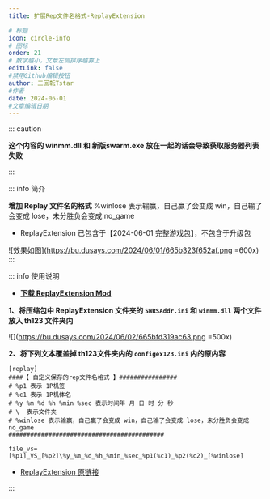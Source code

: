 ```yaml
---
title: 扩展Rep文件名格式-ReplayExtension

# 标题
icon: circle-info
# 图标
order: 21
# 数字越小，文章左侧排序越靠上
editLink: false
#禁用Github编辑按钮
author: 三回転Tstar
#作者
date: 2024-06-01
#文章编辑日期
---
```


::: caution 

**这个内容的 winmm.dll 和 新版swarm.exe 放在一起的话会导致获取服务器列表失败**

:::



::: info 简介

**增加 Replay 文件名的格式**
%winlose 表示输赢，自己赢了会变成 win，自己输了会变成 lose，未分胜负会变成 no_game

- ReplayExtension 已包含于【2024-06-01 完整游戏包】，不包含于升级包


![效果如图](https://bu.dusays.com/2024/06/01/665b323f652af.png =600x)
:::

::: info 使用说明

- [**下载 ReplayExtension Mod**](https://gitee.com/sanhuizhuan/SokuMods/releases/download/v1/ReplayExtension_Mod.zip)

**1、将压缩包中 ReplayExtension 文件夹的 `SWRSAddr.ini` 和 `winmm.dll` 两个文件放入 th123 文件夹内**

![](https://bu.dusays.com/2024/06/02/665bfd319ac63.png =500x)

**2、将下列文本覆盖掉 th123文件夹内的 `configex123.ini` 内的原内容**

```
[replay]
####【 自定义保存的rep文件名格式 】################
# %p1 表示 1P机签
# %c1 表示 1P机体名
# %y %m %d %h %min %sec 表示时间年 月 日 时 分 秒
# \  表示文件夹
# %winlose 表示输赢，自己赢了会变成 win，自己输了会变成 lose，未分胜负会变成 no_game
###########################################

file_vs=[%p1]_VS_[%p2]\%y_%m_%d_%h_%min_%sec_%p1(%c1)_%p2(%c2)_[%winlose]
```


- [ReplayExtension 原链接](https://resemblances.click3.org/product_list/index.cgi/detail/38)

:::





